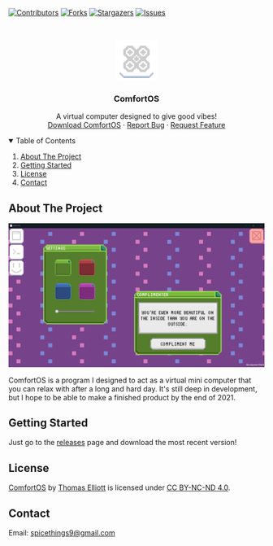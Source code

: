 [![Contributors][contributors-shield]][contributors-url]
[![Forks][forks-shield]][forks-url]
[![Stargazers][stars-shield]][stars-url]
[![Issues][issues-shield]][issues-url]

<!-- PROJECT LOGO -->
<br />
<p align="center">
  <a href="https://github.com/theostar-mp3/ComfortOS">
    <img src="images/logo.png" alt="Logo" width="80" height="80">
  </a>

  <h3 align="center">ComfortOS</h3>
  <p align="center">
    A virtual computer designed to give good vibes!
    <br />
    <a href="https://github.com/theostar-mp3/ComfortOS/releases">Download ComfortOS</a>
    ·
    <a href="https://github.com/theostar-mp3/ComfortOS/issues">Report Bug</a>
    ·
    <a href="https://github.com/theostar-mp3/ComfortOS/issues">Request Feature</a>
  </p>
</p>

<details open="open">
  <summary>Table of Contents</summary>
  <ol>
    <li><a href="#about-the-project">About The Project</a></li>
    <li><a href="#getting-started">Getting Started</a></li>
    <li><a href="#license">License</a></li>
    <li><a href="#contact">Contact</a></li>
  </ol>
</details>

## About The Project

![Product Name Screen Shot][product-screenshot]

ComfortOS is a program I designed to act as a virtual mini computer that you can relax with after a long and hard day. It's still deep in development, but I hope to be able to make a finished product by the end of 2021.

  [contributors-shield]: https://img.shields.io/github/contributors/theostar-mp3/ComfortOS.svg?style=for-the-badge
  [contributors-url]: https://github.com/theostar-mp3/ComfortOS/graphs/contributors
  [forks-shield]: https://img.shields.io/github/forks/theostar-mp3/ComfortOS.svg?style=for-the-badge
  [forks-url]: https://github.com/theostar-mp3/ComfortOS/network/members
  [stars-shield]: https://img.shields.io/github/stars/theostar-mp3/ComfortOS.svg?style=for-the-badge
  [stars-url]: https://github.com/theostar-mp3/ComfortOS/stargazers
  [issues-shield]: https://img.shields.io/github/issues/theostar-mp3/ComfortOS.svg?style=for-the-badge
  [issues-url]: https://github.com/theostar-mp3/ComfortOS/issues
  [product-screenshot]: images/screenshot.png

## Getting Started

Just go to the [releases](https://github.com/theostar-mp3/ComfortOS/releases) page and download the most recent version!

## License

[ComfortOS](https://github.com/theostar-mp3/ComfortOS) by [Thomas Elliott](https://github.com/theostar-mp3) is licensed under [CC BY-NC-ND 4.0](http://creativecommons.org/licenses/by-nc-nd/4.0/?ref=chooser-v1).

## Contact

Email: [spicethings9@gmail.com](mailto:spicethings9@gmail.com)
